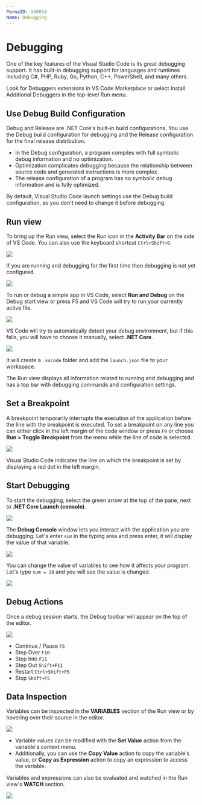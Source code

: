 ```yaml
---
PermaID: 100014
Name: Debugging
---
```


# Debugging

One of the key features of the Visual Studio Code is its great debugging support. It has built-in debugging support for languages and runtimes including C#, PHP, Ruby, Go, Python, C++, PowerShell, and many others. 

Look for Debuggers extensions in VS Code Marketplace or select Install Additional Debuggers in the top-level Run menu.

## Use Debug Build Configuration

Debug and Release are .NET Core's built-in build configurations. You use the Debug build configuration for debugging and the Release configuration for the final release distribution.

 - In the Debug configuration, a program compiles with full symbolic debug information and no optimization. 
 - Optimization complicates debugging because the relationship between source code and generated instructions is more complex. 
 - The release configuration of a program has no symbolic debug information and is fully optimized.

By default, Visual Studio Code launch settings use the Debug build configuration, so you don't need to change it before debugging.

## Run view

To bring up the Run view, select the Run icon in the **Activity Bar** on the side of VS Code. You can also use the keyboard shortcut `Ctrl+Shift+D`.

<img src="https://raw.githubusercontent.com/zzzprojects/learn-orm/master/tutorials/visual-studio-code/images/debugging-1.png">

If you are running and debugging for the first time then debugging is not yet configured.

<img src="https://raw.githubusercontent.com/zzzprojects/learn-orm/master/tutorials/visual-studio-code/images/debugging-2.png">

To run or debug a simple app in VS Code, select **Run and Debug** on the Debug start view or press F5 and VS Code will try to run your currently active file.

<img src="https://raw.githubusercontent.com/zzzprojects/learn-orm/master/tutorials/visual-studio-code/images/debugging-3.png">

VS Code will try to automatically detect your debug environment, but if this fails, you will have to choose it manually, select **.NET Core**.

<img src="https://raw.githubusercontent.com/zzzprojects/learn-orm/master/tutorials/visual-studio-code/images/debugging-4.png">

It will create a `.vscode` folder and add the `launch.json` file to your workspace.

The Run view displays all information related to running and debugging and has a top bar with debugging commands and configuration settings.

## Set a Breakpoint

A breakpoint temporarily interrupts the execution of the application before the line with the breakpoint is executed. To set a breakpoint on any line you can either click in the left margin of the code window or press `F9` or choose **Run > Toggle Breakpoint** from the menu while the line of code is selected.

<img src="https://raw.githubusercontent.com/zzzprojects/learn-orm/master/tutorials/visual-studio-code/images/debugging-5.png">

Visual Studio Code indicates the line on which the breakpoint is set by displaying a red dot in the left margin.

## Start Debugging

To start the debugging, select the green arrow at the top of the pane, next to **.NET Core Launch (console)**.

<img src="https://raw.githubusercontent.com/zzzprojects/learn-orm/master/tutorials/visual-studio-code/images/debugging-6.png">

The **Debug Console** window lets you interact with the application you are debugging. Let's enter `sum` in the typing area and press enter, it will display the value of that variable.
 
<img src="https://raw.githubusercontent.com/zzzprojects/learn-orm/master/tutorials/visual-studio-code/images/debugging-7.png">

You can change the value of variables to see how it affects your program. Let's type `sum = 20` and you will see the value is changed.

<img src="https://raw.githubusercontent.com/zzzprojects/learn-orm/master/tutorials/visual-studio-code/images/debugging-8.png">

## Debug Actions

Once a debug session starts, the Debug toolbar will appear on the top of the editor.

<img src="https://raw.githubusercontent.com/zzzprojects/learn-orm/master/tutorials/visual-studio-code/images/debugging-9.png">

 - Continue / Pause `F5`
 - Step Over `F10`
 - Step Into `F11`
 - Step Out `Shift+F11`
 - Restart `Ctrl+Shift+F5`
 - Stop `Shift+F5`

## Data Inspection

Variables can be inspected in the **VARIABLES** section of the Run view or by hovering over their source in the editor. 

<img src="https://raw.githubusercontent.com/zzzprojects/learn-orm/master/tutorials/visual-studio-code/images/debugging-10.png">

 - Variable values can be modified with the **Set Value** action from the variable's context menu. 
 - Additionally, you can use the **Copy Value** action to copy the variable's value, or **Copy as Expression** action to copy an expression to access the variable.

Variables and expressions can also be evaluated and watched in the Run view's **WATCH** section.

<img src="https://raw.githubusercontent.com/zzzprojects/learn-orm/master/tutorials/visual-studio-code/images/debugging-11.png">
